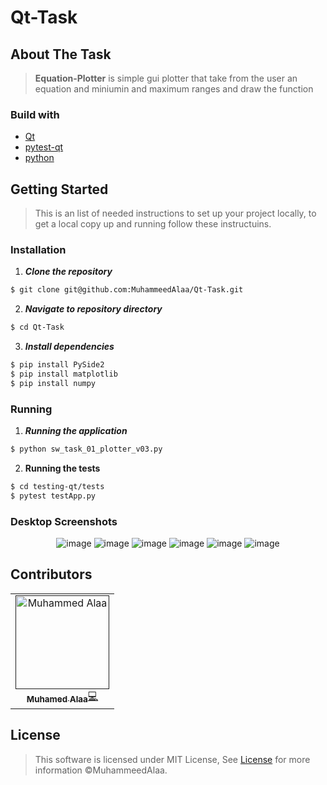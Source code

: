 # Qt-Task

## About The Task

> **Equation-Plotter** is simple gui plotter that take from the user an equation and miniumin and maximum ranges and draw the function

### Build with

- [Qt](https://doc.qt.io/qtforpython/)
- [pytest-qt](https://pytest-qt.readthedocs.io/en/latest/intro.html)
- [python](https://www.python.org/)

## Getting Started

> This is an list of needed instructions to set up your project locally, to get a local copy up and running follow these instructuins.

### Installation

1. **_Clone the repository_**

```sh
$ git clone git@github.com:MuhammeedAlaa/Qt-Task.git
```

2. **_Navigate to repository directory_**

```sh
$ cd Qt-Task
```

3. **_Install dependencies_**

```sh
$ pip install PySide2
$ pip install matplotlib
$ pip install numpy
```

### Running

1. **_Running the application_**

```sh
$ python sw_task_01_plotter_v03.py
```

2. **Running the tests**

```sh
$ cd testing-qt/tests
$ pytest testApp.py
```

### Desktop Screenshots

<div align="center">
  
![image](./images/2021-07-12_3-09-53.png)
![image](./images/2021-07-12_3-10-48.png)
![image](./images/2021-07-12_3-11-12.png)
![image](./images/2021-07-12_3-12-02.png)
![image](./images/2021-07-12_3-12-32.png)
![image](./images/2021-07-12_3-12-58.png)

</div>
  
## Contributors

<table>
  <tr>
  <td align="center"><a href=""https://github.com/MuhammeedAlaa" target="_black"><img src="https://avatars.githubusercontent.com/u/42709288?v=4" width="150px;" alt="Muhammed Alaa"/><br /><sub><b>Muhamed Alaa</b></sub></a><a href="https://github.com/MuhammeedAlaa/Qt-Task/commits/master?author=MuhammeedAlaa" title="Code">💻</a> <br /></td>
  </tr>
</table>

## License

> This software is licensed under MIT License, See [License](https://github.com/MuhammeedAlaa/Qt-Task/blob/master/LICENSE) for more information ©MuhammeedAlaa.

